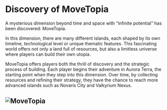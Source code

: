 # Discovery of MoveTopia

A mysterious dimension beyond time and space with “infinite potential” has been discovered: MoveTopia.

In this dimension, there are many different islands, each shaped by its own timeline, technological level or unique thematic features. This fascinating world offers not only a land full of resources, but also a limitless universe where players can build their own utopia.

MoveTopia offers players both the thrill of discovery and the strategic process of building. Each player begins their adventure in Aurora Terra, the starting point when they step into this dimension. Over time, by collecting resources and refining their strategy, they have the chance to reach more advanced islands such as Novaris City and Valkyrium Nexus.

## ![MoveTopia](/img/u9268173512_Create_a_hyper-realistic_close-up_of_a_glowing_go_9e8ba7b2-deb2-4092-8f38-f644e25da870_2.png)
